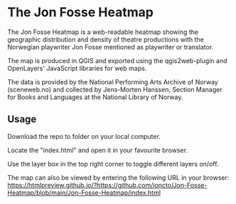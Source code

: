 # The Jon Fosse Heatmap
The Jon Fosse Heatmap is a web-readable heatmap showing the geographic distribution and density of theatre productions with the Norwegian playwriter Jon Fosse mentioned as playwriter or translator.

The map is produced in QGIS and exported using the qgis2web-plugin and OpenLayers' JavaScript libraries for web maps.

The data is provided by the National Performing Arts Archive of Norway (sceneweb.no) and collected by Jens-Morten Hanssen, Section Manager for Books and Languages at the National Library of Norway.

## Usage

Download the repo to folder on your local computer.

Locate the "index.html" and open it in your favourite browser.

Use the layer box in the top right corner to toggle different layers on/off.

The map can also be viewed by entering the following URL in your browser: 
https://htmlpreview.github.io/?https://github.com/joncto/Jon-Fosse-Heatmap/blob/main/Jon-Fosse-Heatmap/index.html
